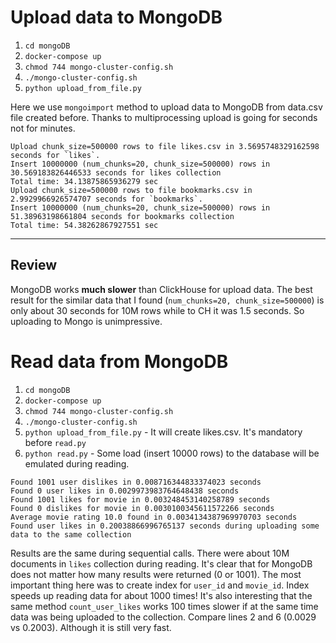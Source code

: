 # Upload data to MongoDB

1. `cd mongoDB`
2. `docker-compose up`
3. `chmod 744 mongo-cluster-config.sh`
4. `./mongo-cluster-config.sh`
5. `python upload_from_file.py`

Here we use `mongoimport` method to upload data to MongoDB from data.csv file created before. Thanks to multiprocessing upload is going for seconds not for minutes.

```commandline
Upload chunk_size=500000 rows to file likes.csv in 3.5695748329162598 seconds for `likes`.
Insert 10000000 (num_chunks=20, chunk_size=500000) rows in 30.569183826446533 seconds for likes collection
Total time: 34.13875865936279 sec
Upload chunk_size=500000 rows to file bookmarks.csv in 2.9929966926574707 seconds for `bookmarks`.
Insert 10000000 (num_chunks=20, chunk_size=500000) rows in 51.38963198661804 seconds for bookmarks collection
Total time: 54.38262867927551 sec
```

___

## Review
MongoDB works **much slower** than ClickHouse for upload data. The best result for the similar data that I found (`num_chunks=20, chunk_size=500000`) is only about 30 seconds for 10M rows while to CH it was 1.5 seconds. So uploading to Mongo is unimpressive.



# Read data from MongoDB

1. `cd mongoDB`
2. `docker-compose up`
3. `chmod 744 mongo-cluster-config.sh`
4. `./mongo-cluster-config.sh`
5. `python upload_from_file.py` - It will create likes.csv. It's mandatory before `read.py`
6. `python read.py` - Some load (insert 10000 rows) to the database will be emulated during reading.

```commandline
Found 1001 user dislikes in 0.008716344833374023 seconds
Found 0 user likes in 0.0029973983764648438 seconds
Found 1001 likes for movie in 0.003248453140258789 seconds
Found 0 dislikes for movie in 0.0030100345611572266 seconds
Average movie rating 10.0 found in 0.0034134387969970703 seconds
Found user likes in 0.20038866996765137 seconds during uploading some data to the same collection
```

Results are the same during sequential calls. There were about 10M documents in `likes` collection during reading. It's clear that for MongoDB does not matter how many results were returned (0 or 1001). The most important thing here was to create index for `user_id` and `movie_id`. Index speeds up reading data for about 1000 times! It's also interesting that the same method `count_user_likes` works 100 times slower if at the same time data was being uploaded to the collection. Compare lines 2 and 6 (0.0029 vs 0.2003). Although it is still very fast.
